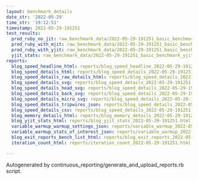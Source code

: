 ```yaml
---
layout: benchmark_details
date_str: '2022-05-29'
time_str: '19:12:51'
timestamp: 2022-05-29-191251
test_results:
  prod_ruby_no_jit: raw_benchmark_data/2022-05-29-191251_basic_benchmark_prod_ruby_no_jit.json
  prod_ruby_with_mjit: raw_benchmark_data/2022-05-29-191251_basic_benchmark_prod_ruby_with_mjit.json
  prod_ruby_with_yjit: raw_benchmark_data/2022-05-29-191251_basic_benchmark_prod_ruby_with_yjit.json
  yjit_stats: raw_benchmark_data/2022-05-29-191251_basic_benchmark_yjit_stats.json
reports:
  blog_speed_headline_html: reports/blog_speed_headline_2022-05-29-191251.html
  blog_speed_details_html: reports/blog_speed_details_2022-05-29-191251.html
  blog_speed_details_raw_details_html: reports/blog_speed_details_2022-05-29-191251.raw_details.html
  blog_speed_details_svg: reports/blog_speed_details_2022-05-29-191251.svg
  blog_speed_details_head_svg: reports/blog_speed_details_2022-05-29-191251.head.svg
  blog_speed_details_back_svg: reports/blog_speed_details_2022-05-29-191251.back.svg
  blog_speed_details_micro_svg: reports/blog_speed_details_2022-05-29-191251.micro.svg
  blog_speed_details_tripwires_json: reports/blog_speed_details_2022-05-29-191251.tripwires.json
  blog_speed_details_csv: reports/blog_speed_details_2022-05-29-191251.csv
  blog_memory_details_html: reports/blog_memory_details_2022-05-29-191251.html
  blog_yjit_stats_html: reports/blog_yjit_stats_2022-05-29-191251.html
  variable_warmup_warmup_settings_json: reports/variable_warmup_2022-05-29-191251.warmup_settings.json
  variable_warmup_stats_of_interest_json: reports/variable_warmup_2022-05-29-191251.stats_of_interest.json
  blog_exit_reports_bench_list_html: reports/blog_exit_reports_2022-05-29-191251.bench_list.html
  iteration_count_html: reports/iteration_count_2022-05-29-191251.html

---
```

Autogenerated by continuous_reporting/generate_and_upload_reports.rb script.
